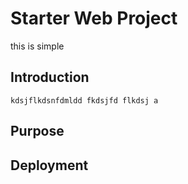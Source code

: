 # Starter Web Project

this is simple

## Introduction
	kdsjflkdsnfdmldd fkdsjfd flkdsj a
## Purpose

## Deployment

